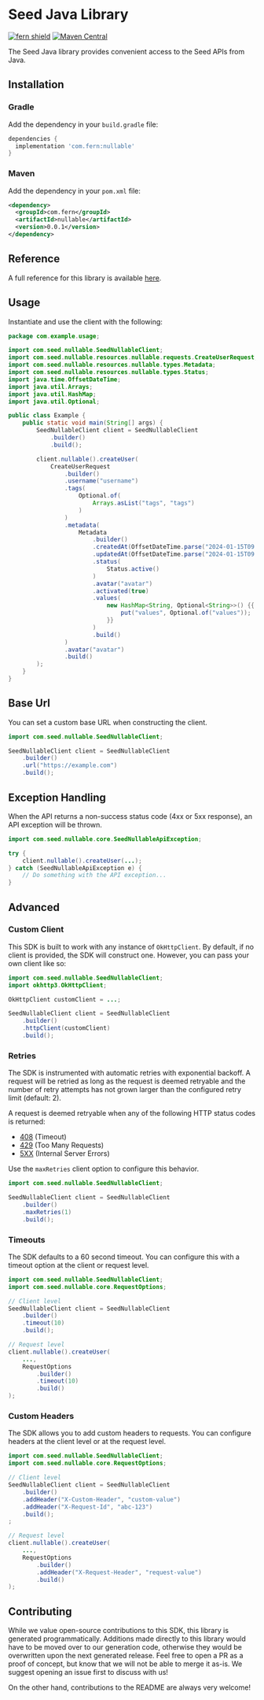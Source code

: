 # Seed Java Library

[![fern shield](https://img.shields.io/badge/%F0%9F%8C%BF-Built%20with%20Fern-brightgreen)](https://buildwithfern.com?utm_source=github&utm_medium=github&utm_campaign=readme&utm_source=Seed%2FJava)
[![Maven Central](https://img.shields.io/maven-central/v/com.fern/nullable)](https://central.sonatype.com/artifact/com.fern/nullable)

The Seed Java library provides convenient access to the Seed APIs from Java.

## Installation

### Gradle

Add the dependency in your `build.gradle` file:

```groovy
dependencies {
  implementation 'com.fern:nullable'
}
```

### Maven

Add the dependency in your `pom.xml` file:

```xml
<dependency>
  <groupId>com.fern</groupId>
  <artifactId>nullable</artifactId>
  <version>0.0.1</version>
</dependency>
```

## Reference

A full reference for this library is available [here](./reference.md).

## Usage

Instantiate and use the client with the following:

```java
package com.example.usage;

import com.seed.nullable.SeedNullableClient;
import com.seed.nullable.resources.nullable.requests.CreateUserRequest;
import com.seed.nullable.resources.nullable.types.Metadata;
import com.seed.nullable.resources.nullable.types.Status;
import java.time.OffsetDateTime;
import java.util.Arrays;
import java.util.HashMap;
import java.util.Optional;

public class Example {
    public static void main(String[] args) {
        SeedNullableClient client = SeedNullableClient
            .builder()
            .build();

        client.nullable().createUser(
            CreateUserRequest
                .builder()
                .username("username")
                .tags(
                    Optional.of(
                        Arrays.asList("tags", "tags")
                    )
                )
                .metadata(
                    Metadata
                        .builder()
                        .createdAt(OffsetDateTime.parse("2024-01-15T09:30:00Z"))
                        .updatedAt(OffsetDateTime.parse("2024-01-15T09:30:00Z"))
                        .status(
                            Status.active()
                        )
                        .avatar("avatar")
                        .activated(true)
                        .values(
                            new HashMap<String, Optional<String>>() {{
                                put("values", Optional.of("values"));
                            }}
                        )
                        .build()
                )
                .avatar("avatar")
                .build()
        );
    }
}
```

## Base Url

You can set a custom base URL when constructing the client.

```java
import com.seed.nullable.SeedNullableClient;

SeedNullableClient client = SeedNullableClient
    .builder()
    .url("https://example.com")
    .build();
```

## Exception Handling

When the API returns a non-success status code (4xx or 5xx response), an API exception will be thrown.

```java
import com.seed.nullable.core.SeedNullableApiException;

try {
    client.nullable().createUser(...);
} catch (SeedNullableApiException e) {
    // Do something with the API exception...
}
```

## Advanced

### Custom Client

This SDK is built to work with any instance of `OkHttpClient`. By default, if no client is provided, the SDK will construct one. 
However, you can pass your own client like so:

```java
import com.seed.nullable.SeedNullableClient;
import okhttp3.OkHttpClient;

OkHttpClient customClient = ...;

SeedNullableClient client = SeedNullableClient
    .builder()
    .httpClient(customClient)
    .build();
```

### Retries

The SDK is instrumented with automatic retries with exponential backoff. A request will be retried as long
as the request is deemed retryable and the number of retry attempts has not grown larger than the configured
retry limit (default: 2).

A request is deemed retryable when any of the following HTTP status codes is returned:

- [408](https://developer.mozilla.org/en-US/docs/Web/HTTP/Status/408) (Timeout)
- [429](https://developer.mozilla.org/en-US/docs/Web/HTTP/Status/429) (Too Many Requests)
- [5XX](https://developer.mozilla.org/en-US/docs/Web/HTTP/Status/500) (Internal Server Errors)

Use the `maxRetries` client option to configure this behavior.

```java
import com.seed.nullable.SeedNullableClient;

SeedNullableClient client = SeedNullableClient
    .builder()
    .maxRetries(1)
    .build();
```

### Timeouts

The SDK defaults to a 60 second timeout. You can configure this with a timeout option at the client or request level.

```java
import com.seed.nullable.SeedNullableClient;
import com.seed.nullable.core.RequestOptions;

// Client level
SeedNullableClient client = SeedNullableClient
    .builder()
    .timeout(10)
    .build();

// Request level
client.nullable().createUser(
    ...,
    RequestOptions
        .builder()
        .timeout(10)
        .build()
);
```

### Custom Headers

The SDK allows you to add custom headers to requests. You can configure headers at the client level or at the request level.

```java
import com.seed.nullable.SeedNullableClient;
import com.seed.nullable.core.RequestOptions;

// Client level
SeedNullableClient client = SeedNullableClient
    .builder()
    .addHeader("X-Custom-Header", "custom-value")
    .addHeader("X-Request-Id", "abc-123")
    .build();
;

// Request level
client.nullable().createUser(
    ...,
    RequestOptions
        .builder()
        .addHeader("X-Request-Header", "request-value")
        .build()
);
```

## Contributing

While we value open-source contributions to this SDK, this library is generated programmatically.
Additions made directly to this library would have to be moved over to our generation code,
otherwise they would be overwritten upon the next generated release. Feel free to open a PR as
a proof of concept, but know that we will not be able to merge it as-is. We suggest opening
an issue first to discuss with us!

On the other hand, contributions to the README are always very welcome!